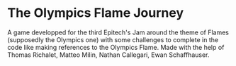 # The Olympics Flame Journey
A game developped for the third Epitech's Jam around the theme of Flames (supposedly the Olympics one) with some challenges to complete in the code like making references to the Olympics Flame.
Made with the help of Thomas Richalet, Matteo Milin, Nathan Callegari, Ewan Schaffhauser.
